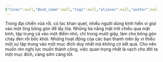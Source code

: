 ```yaml
---
{"Cover":null,"Book_name":null,"tags":null,"aliases":null,"author":null,"link":null,"dg-publish":true,"permalink":"/Book_ Reading 2024/Những câu nói hay trong sách/Một mục đích/","dgPassFrontmatter":true,"noteIcon":"2","created":"2024-01-19T05:28:27.592+07:00","updated":"2023-12-21T17:56:41.000+07:00"}
---
```


Trong đại chiến vừa rồi, có lúc khan quẹt, nhiều người dùng kính hiển vi giọi vào một ống bông gòn để lấy lửa. Những tia nắng mặt trời chiếu qua mặt kính, tập trung cả vào một điểm nhỏ, chỉ trong mươi giây, làm cho bông gòn cháy đen rồi bốc khói. Những hoạt động của các bạn thanh niên ấy vì thiếu một sự tập trung vào một mục đích duy nhất mà không có kết quả. Cho nên muốn rèn nghị lực muốn thành công, việc quan trọng nhất là vạch cho đời ta một mục đích, càng sớm càng tốt.